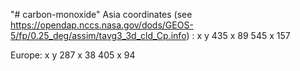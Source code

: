"# carbon-monoxide" 
Asia coordinates (see https://opendap.nccs.nasa.gov/dods/GEOS-5/fp/0.25_deg/assim/tavg3_3d_cld_Cp.info) : 
x       y
435  x  89
545  x  157


Europe:
x      y
287  x 38
405  x 94
